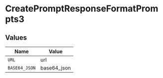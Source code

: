 # CreatePromptResponseFormatPrompts3


## Values

| Name          | Value         |
| ------------- | ------------- |
| `URL`         | url           |
| `BASE64_JSON` | base64_json   |
